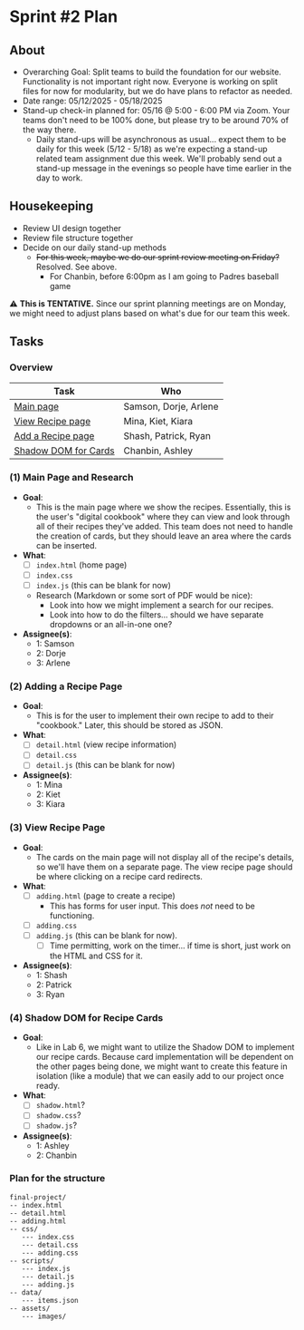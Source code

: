 # Sprint #2 Plan
## About
- Overarching Goal: Split teams to build the foundation for our website. Functionality is not important right now. Everyone is working on split files for now for modularity, but we do have plans to refactor as needed.
- Date range: 05/12/2025 - 05/18/2025
- Stand-up check-in planned for: 05/16 @ 5:00 - 6:00 PM via Zoom. Your teams don't need to be 100% done, but please try to be around 70% of the way there.
  - Daily stand-ups will be asynchronous as usual... expect them to be daily for this week (5/12 - 5/18) as we're expecting a stand-up related team assignment due this week. We'll probably send out a stand-up message in the evenings so people have time earlier in the day to work.

## Housekeeping
- Review UI design together
- Review file structure together
- Decide on our daily stand-up methods
  - ~~For this week, maybe we do our sprint review meeting on Friday?~~ Resolved. See above.
    - For Chanbin, before 6:00pm as I am going to Padres baseball game

⚠️ **This is TENTATIVE.** Since our sprint planning meetings are on Monday, we might need to adjust plans based on what's due for our team this week.

## Tasks
### Overview
| Task | Who |
| ---- | ---- |
| [Main page](#1-main-page-and-research) | Samson, Dorje, Arlene | 
| [View Recipe page](#2-adding-a-recipe-page) | Mina, Kiet, Kiara | 
| [Add a Recipe page](#3-view-recipe-page) | Shash, Patrick, Ryan | 
| [Shadow DOM for Cards](#4-shadow-dom-for-recipe-cards) | Chanbin, Ashley | 

### (1) Main Page and Research
- **Goal**: 
  - This is the main page where we show the recipes. Essentially, this is the user's "digital cookbook" where they can view and look through all of their recipes they've added. This team does not need to handle the creation of cards, but they should leave an area where the cards can be inserted.
- **What**:
    - [ ] `index.html` (home page)
    - [ ] `index.css`
    - [ ] `index.js` (this can be blank for now)
    - Research (Markdown or some sort of PDF would be nice):
      - Look into how we might implement a search for our recipes.
      - Look into how to do the filters... should we have separate dropdowns or an all-in-one one?
- **Assignee(s)**:
  - 1: Samson
  - 2: Dorje
  - 3: Arlene

### (2) Adding a Recipe Page
- **Goal**: 
  - This is for the user to implement their own recipe to add to their "cookbook." Later, this should be stored as JSON. 
- **What**:
  - [ ] `detail.html` (view recipe information)
  - [ ] `detail.css`
  - [ ] `detail.js` (this can be blank for now)
- **Assignee(s)**:
  - 1: Mina
  - 2: Kiet
  - 3: Kiara

### (3) View Recipe Page
- **Goal**: 
  - The cards on the main page will not display all of the recipe's details, so we'll have them on a separate page. The view recipe page should be where clicking on a recipe card redirects.
- **What**:
  - [ ] `adding.html` (page to create a recipe)
    - This has forms for user input. This does *not* need to be functioning.
  - [ ] `adding.css`
  - [ ] `adding.js` (this can be blank for now).
    - [ ] Time permitting, work on the timer... if time is short, just work on the HTML and CSS for it.
- **Assignee(s)**:
  - 1: Shash
  - 2: Patrick
  - 3: Ryan

### (4) Shadow DOM for Recipe Cards
- **Goal**: 
  - Like in Lab 6, we might want to utilize the Shadow DOM to implement our recipe cards. Because card implementation will be dependent on the other pages being done, we might want to create this feature in isolation (like a module) that we can easily add to our project once ready.
- **What**:
  - [ ] `shadow.html`?
  - [ ] `shadow.css`?
  - [ ] `shadow.js`?
- **Assignee(s)**:
  - 1: Ashley
  - 2: Chanbin
 
### Plan for the structure
```
final-project/
-- index.html
-- detail.html
-- adding.html
-- css/
   --- index.css
   --- detail.css
   --- adding.css
-- scripts/
   --- index.js
   --- detail.js
   --- adding.js
-- data/
   --- items.json
-- assets/
   --- images/
```
